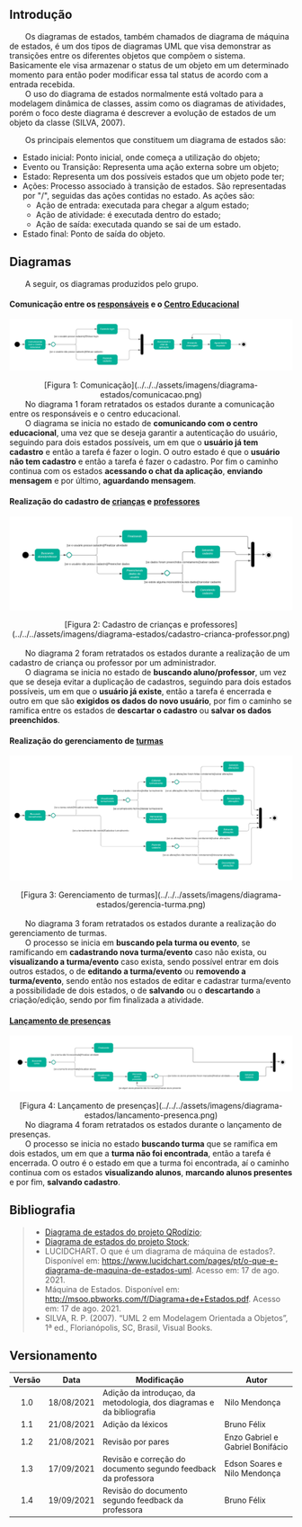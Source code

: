 ## Introdução
&emsp;&emsp;Os diagramas de estados, também chamados de diagrama de máquina de estados, é um dos tipos de diagramas UML que visa demonstrar as transições entre os diferentes objetos que compõem o sistema. Basicamente ele visa armazenar o status de um objeto em um determinado momento para então poder modificar essa tal status de acordo com a entrada recebida.<br>
&emsp;&emsp;O uso do diagrama de estados normalmente está voltado para a modelagem dinâmica de classes, assim como os diagramas de atividades, porém o foco deste diagrama é descrever a evolução de estados de um objeto da classe (SILVA, 2007).<br>

&emsp;&emsp;Os principais elementos que constituem um diagrama de estados são:

- Estado inicial: Ponto inicial, onde começa a utilização do objeto;
- Evento ou Transição: Representa uma ação externa sobre um objeto;
- Estado: Representa um dos possíveis estados que um objeto pode ter;
- Ações: Processo associado à transição de estados. São representadas por "/", seguidas das ações contidas no estado. As ações são: 
	- Ação de entrada: executada para chegar a algum estado; 
	- Ação de atividade: é executada dentro do estado;
	- Ação de saída: executada quando se sai de um estado.
- Estado final: Ponto de saída do objeto.

## Diagramas
&emsp;&emsp;A seguir, os diagramas produzidos pelo grupo.

#### Comunicação entre os [responsáveis](../../../base/requisitos/modelagem/lexicos/#lexico-responsavel) e o [Centro Educacional](../../../base/requisitos/modelagem/lexicos/#lexico-centro-educacional)
![Comunicação](../../../assets/imagens/diagrama-estados/comunicacao.png)
<center>[Figura 1: Comunicação](../../../assets/imagens/diagrama-estados/comunicacao.png)</center>
&emsp;&emsp;No diagrama 1 foram retratados os estados durante a comunicação entre os responsáveis e o centro educacional.<br>
&emsp;&emsp;O diagrama se inicia no estado de <b>comunicando com o centro educacional</b>, uma vez que se deseja garantir a autenticação do usuário, seguindo para dois estados possíveis, um em que o <b>usuário já tem cadastro</b> e então a tarefa é fazer o login. O outro estado é que o <b>usuário não tem cadastro</b> e então a tarefa é fazer o cadastro. Por fim o caminho continua com os estados <b>acessando o chat da aplicação</b>, <b>enviando mensagem</b> e por último, <b>aguardando mensagem</b>.<br>

#### Realização do cadastro de [crianças](../../../base/requisitos/modelagem/lexicos/#lexico-crianca) e [professores](../../../base/requisitos/modelagem/lexicos/#lexico-professor)
![Cadastro de crianças e professores](../../../assets/imagens/diagrama-estados/cadastro-crianca-professor.png)
<center>[Figura 2: Cadastro de crianças e professores](../../../assets/imagens/diagrama-estados/cadastro-crianca-professor.png)</center><br>
&emsp;&emsp;No diagrama 2 foram retratados os estados durante a realização de um cadastro de criança ou professor por um administrador.<br>
&emsp;&emsp;O diagrama se inicia no estado de <b>buscando aluno/professor</b>, um vez que se deseja evitar a duplicação de cadastros, seguindo para dois estados possíveis, um em que o <b>usuário já existe</b>, então a tarefa é encerrada e outro em que são <b>exigidos os dados do novo usuário</b>, por fim o caminho se ramifica entre os estados de <b>descartar o cadastro</b> ou <b>salvar os dados preenchidos</b>.<br>

#### Realização do gerenciamento de [turmas](../../../base/requisitos/modelagem/lexicos/#lexico-turma)
![Gerenciamento de turmas](../../../assets/imagens/diagrama-estados/gerencia-turma.png)
<center>[Figura 3: Gerenciamento de turmas](../../../assets/imagens/diagrama-estados/gerencia-turma.png)</center><br>
&emsp;&emsp;No diagrama 3 foram retratados os estados durante a realização do gerenciamento de turmas.<br>
&emsp;&emsp;O processo se inicia em <b>buscando pela turma ou evento</b>, se ramificando em <b>cadastrando nova turma/evento</b> caso não exista, ou <b>visualizando a turma/evento</b> caso exista, sendo possível entrar em dois outros estados, o de <b>editando a turma/evento</b> ou <b>removendo a turma/evento</b>, sendo então nos estados de editar e cadastrar turma/evento a possibilidade de dois estados, o de <b>salvando</b> ou o <b>descartando</b> a criação/edição, sendo por fim finalizada a atividade.<br>

#### [Lançamento de presenças](../../../base/requisitos/modelagem/lexicos/#lexico-lancar-presenca)
![Lançamento de presenças](../../../assets/imagens/diagrama-estados/lancamento-presenca.png)
<center>[Figura 4: Lançamento de presenças](../../../assets/imagens/diagrama-estados/lancamento-presenca.png)</center>
&emsp;&emsp;No diagrama 4 foram retratados os estados durante o lançamento de presenças.<br>
&emsp;&emsp;O processo se inicia no estado <b>buscando turma</b> que se ramifica em dois estados, um em que a <b>turma não foi encontrada</b>, então a tarefa é encerrada. O outro é o estado em que a turma foi encontrada, aí o caminho continua com os estados <b>visualizando alunos</b>, <b>marcando alunos presentes</b> e por fim, <b>salvando cadastro</b>.<br>

## Bibliografia
> - [Diagrama de estados do projeto QRodízio](https://unbarqdsw.github.io/2020.1_G10_QRodizio/modelagem/diagramas_dinamicos/diagramas_estado.html#introducao);
> - [Diagrama de estados do projeto Stock](https://unbarqdsw.github.io/2020.1_G12_Stock/#/Modeling/Diagrams/Estado);
> - LUCIDCHART. O que é um diagrama de máquina de estados?. Disponível em: <https://www.lucidchart.com/pages/pt/o-que-e-diagrama-de-maquina-de-estados-uml>. Acesso em: 17 de ago. 2021.
> - Máquina de Estados. Disponível em: <http://msoo.pbworks.com/f/Diagrama+de+Estados.pdf>. Acesso em: 17 de ago. 2021.
> - SILVA, R. P. (2007). “UML 2 em Modelagem Orientada a Objetos”, 1ª ed., Florianópolis, SC, Brasil, Visual Books.

## Versionamento
| Versão | Data | Modificação | Autor |
| :-: | -- | -- | -- |
|1.0| 18/08/2021 | Adição da introduçao, da metodologia, dos diagramas e da bibliografia  | Nilo Mendonça |
|1.1| 21/08/2021 | Adição da léxicos  | Bruno Félix |
|1.2| 21/08/2021 | Revisão por pares  | Enzo Gabriel e Gabriel Bonifácio |
|1.3| 17/09/2021 | Revisão e correção do documento segundo feedback da professora | Edson Soares e Nilo Mendonça |
|1.4| 19/09/2021 | Revisão do documento segundo feedback da professora | Bruno Félix |
